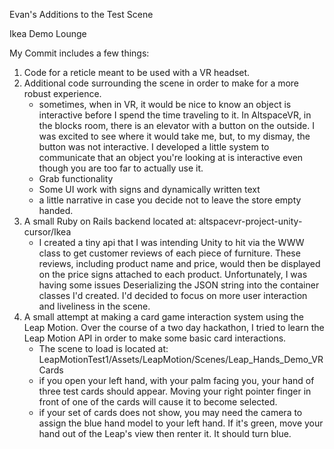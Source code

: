 Evan's Additions to the Test Scene

Ikea Demo Lounge

My Commit includes a few things:
1. Code for a reticle meant to be used with a VR headset. 
2. Additional code surrounding the scene in order to make for a more robust experience.
	- sometimes, when in VR, it would be nice to know an object is interactive before I spend the time traveling to it. In AltspaceVR, in the blocks room, there is an elevator with a button on the outside. I was excited to see where it would take me, but, to my dismay, the button was not interactive. I developed a little system to communicate that an object you're looking at is interactive even though you are too far to actually use it. 
	- Grab functionality
	- Some UI work with signs and dynamically written text
	- a little narrative in case you decide not to leave the store empty handed. 
3. A small Ruby on Rails backend located at: altspacevr-project-unity-cursor/Ikea
	- I created a tiny api that I was intending Unity to hit via the WWW class to get customer reviews of each piece of furniture. These reviews, including product name and price, would then be displayed on the price signs attached to each product. Unfortunately, I was having some issues Deserializing the JSON string into the container classes I'd created. I'd decided to focus on more user interaction and liveliness in the scene. 
4. A small attempt at making a card game interaction system using the Leap Motion. Over the course of a two day hackathon, I tried to learn the Leap Motion API in order to make some basic card interactions. 
	- The scene to load is located at: LeapMotionTest1/Assets/LeapMotion/Scenes/Leap_Hands_Demo_VRCards
	- if you open your left hand, with your palm facing you, your hand of three test cards should appear. Moving your right pointer finger in front of one of the cards will cause it to become selected.
	- if your set of cards does not show, you may need the camera to assign the blue hand model to your left hand. If it's green, move your hand out of the Leap's view then renter it. It should turn blue. 
	 